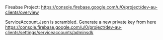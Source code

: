 Fireabse Project: https://console.firebase.google.com/u/0/project/dev-au-clients/overview

ServiceAccount.Json is scrambled. Generate a new private key from here https://console.firebase.google.com/u/0/project/dev-au-clients/settings/serviceaccounts/adminsdk

